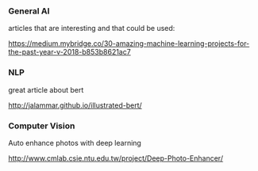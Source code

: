 ### General AI

articles that are interesting and that could be used:

https://medium.mybridge.co/30-amazing-machine-learning-projects-for-the-past-year-v-2018-b853b8621ac7

### NLP

great article about bert 

http://jalammar.github.io/illustrated-bert/

### Computer Vision

Auto enhance photos with deep learning

http://www.cmlab.csie.ntu.edu.tw/project/Deep-Photo-Enhancer/

